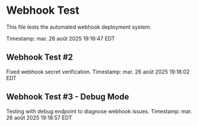 # Webhook Test

This file tests the automated webhook deployment system.

Timestamp: mar. 26 août 2025 19:16:47 EDT


## Webhook Test #2

Fixed webhook secret verification.
Timestamp: mar. 26 août 2025 19:18:02 EDT



## Webhook Test #3 - Debug Mode

Testing with debug endpoint to diagnose webhook issues.
Timestamp: mar. 26 août 2025 19:18:57 EDT

